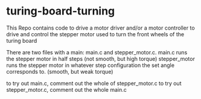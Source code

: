 # turing-board-turning
This Repo contains code to drive a motor driver and/or a motor controller to drive and control the stepper motor used to turn the front wheels of the turing board

There are two files with a main: main.c and stepper_motor.c.
main.c runs the stepper motor in half steps (not smooth, but high torque)
stepper_motor runs the stepper motor in whatever step configuration the set angle corresponds to. (smooth, but weak torque)

to try out main.c, comment out the whole of stepper_motor.c
to try out stepper_motor.c, comment out the whole main.c
